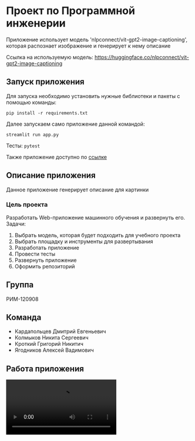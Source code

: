 # Проект по Программной инженерии

Приложение использует модель 'nlpconnect/vit-gpt2-image-captioning', которая распознает изображение и генерирует к нему описание

Ссылка на используемую модель: https://huggingface.co/nlpconnect/vit-gpt2-image-captioning

## Запуск приложения
Для запуска необходимо установить нужные библиотеки и пакеты с помощью команды:
```
pip install -r requirements.txt
```  
Далее запускаем само приложение данной командой: 
```
streamlit run app.py
```    

Тесты:  `pytest`

Также приложение доступно по [ссылке](https://timelapse39-abobus-app-0q4vho.streamlit.app/)


## Описание приложения
Данное приложение генерирует описание для картинки

### Цель проекта
Разработать Web-приложение машинного обучения и развернуть его.  
Задачи:
1. Выбрать модель, которая будет подходить для учебного проекта
2. Выбрать площадку и инструменты для развертывания 
3. Разработать приложение
4. Провести тесты
5. Развернуть приложение
6. Оформить репозиторий


## Группа
РИМ-120908

## Команда
* Кардапольцев Дмитрий Евгеньевич
* Колмыков Никита Сергеевич
* Кроткий Григорий Никитич
* Ягодников Алексей Вадимович

## Работа приложения 
![](https://github.com/Timelapse39/abobus/blob/main/model_example.gif.mp4)
